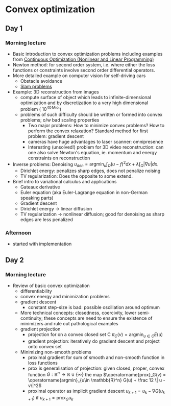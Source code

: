 # Convex optimization

## Day 1

### Morning lecture
* Basic introduction to convex optimization problems including examples from [Continuous Optimization (Nonlinear and Linear Programming)](https://pdfs.semanticscholar.org/c331/2b37f9a719231b923cbd734654362dd26853.pdf)
* Newton method: for second order system, i.e. where either the loss functions or constraints involve second order differential operators.
* More detailed example on computer vision for self-driving cars
  * Obstacle avoidance
  * [Slam problems](https://de.wikipedia.org/wiki/Simultaneous_Localization_and_Mapping)
* Example: 3D reconstruction from images
  * compute surface of object which leads to infinite-dimensional optimization and by discretization to a very high dimensional problem ($~10^{40\,  \mathrm{Mio.}}$)
  * problems of such difficulty should be written or formed into convex problems; o/w bad scaling properties
    * Two major problems: How to minimize convex problems? How to perform the convex relaxation? Standard method for first problem: gradient descent
    * cameras have huge advantages to laser scanner: omnipresence
    * Interesting (unsolved!) problem for 3D video reconstruction: can one also solve Newton's equation, ie. momentum and energy constraints on reconstruction
* Inverse problems: Denoising $u_{den} =  \operatorname{argmin}_{u} \int_\Omega (u-f)^2 dx + \lambda \int_{\Omega} |\nabla u| dx$.
  * Dirichlet energy: penalizes sharp edges, does not penalize noising
  * TV regularization: Does the opposite to some extend.
* Brief intro to variational calculus and applications
  * Gateaux derivative
  * Euler equation (aka Euler-Lagrange equation in non-German speaking parts)
  * Gradient descent
  * Dirichlet energy -> linear diffusion
  * TV regularization -> nonlinear diffusion; good for denoising as sharp edges are less penalized
### Afternoon

* started with implementation

## Day 2

### Morning lecture

* Review of basic convex optimization
  * differentiability
  * convex energy and minimization problems
  * gradient descent
    * constant step-size is bad: possible oscillation around optimum
  * More technical concepts: closedness, coercivity, lower semi-continuity; these concepts are need to ensure the existence of minimizers and rule out pathological examples
  * gradient projection
    * projection for on a convex closed set C $\pi_C(v) = \operatorname{argmin}_{u\in C} E(u)$
    * gradient projection: iteratively do gradient descent and project onto convex set
  * Minimizing non-smooth problems
    * proximal gradient for sum of smooth and non-smooth function in loss functions
    * prox is generalisation of projection: given closed, proper, convex function $G:\mathbb{R}^n \to \mathbb{R} \cup \{\infty\}$ the map $\operatorname{prox}_G(v) = \operatorname{argmin}_{u\in \mathbb{R}^n} G(u) + \frac 12 \| u - v\|^2$
    * proximal operator as implicit gradient descent $u_{k+1} = u_k - \nabla G (u_{k+1})$ if $u_{k+1} = \operatorname{prox}_G u_{k}$
